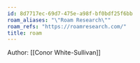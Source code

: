 ```yaml
---
id: 8d7717ec-69d7-475e-a98f-bf0bdf25f6bb
roam_aliases: "\"Roam Research\""
roam_refs: "https://roamresearch.com/"
title: roam
---
```


Author: [[Conor White-Sullivan]]
